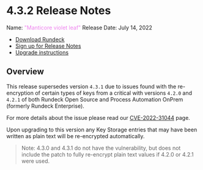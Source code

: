 # 4.3.2 Release Notes

Name: <span style="color: violet"><span class="glyphicon glyphicon-leaf"></span> "Manticore violet leaf"</span>
Release Date: July 14, 2022

- [Download Rundeck](https://download.rundeck.com/)
- [Sign up for Release Notes](https://www.rundeck.com/release-notes-signup)
- [Upgrade instructions](/upgrading/)

## Overview

This release supersedes version `4.3.1` due to issues found with the re-encryption of certain types of keys from a critical with versions `4.2.0` and `4.2.1` of both Rundeck Open Source and Process Automation OnPrem (formerly Rundeck Enterprise).

For more details about the issue please read our [CVE-2022-31044](/history/cves/CVE-2022-31044.md) page.

Upon upgrading to this version any Key Storage entries that may have been written as plain text will be re-encrypted automatically.

> Note: 4.3.0 and 4.3.1 do not have the vulnerability, but does not include the patch to fully re-encrypt plain text values if 4.2.0 or 4.2.1 were used.
